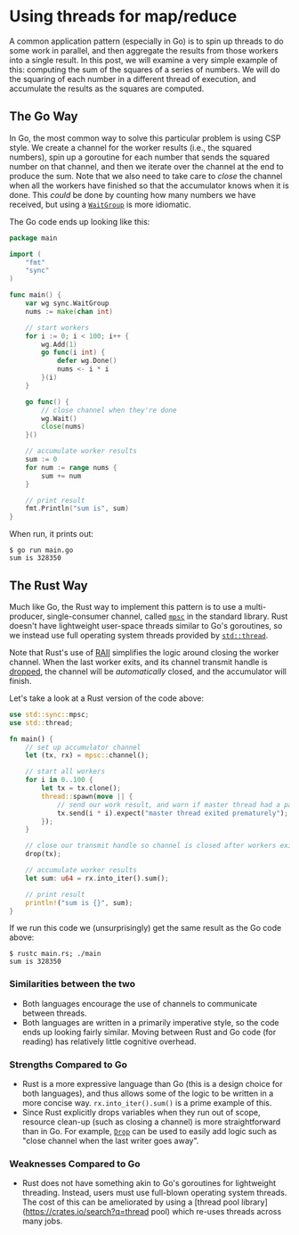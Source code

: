 # Using threads for map/reduce

A common application pattern (especially in Go) is to spin up threads to
do some work in parallel, and then aggregate the results from those
workers into a single result. In this post, we will examine a very
simple example of this: computing the sum of the squares of a series of
numbers. We will do the squaring of each number in a different thread of
execution, and accumulate the results as the squares are computed.

## The Go Way

In Go, the most common way to solve this particular problem is using CSP
style. We create a channel for the worker results (i.e., the squared
numbers), spin up a goroutine for each number that sends the squared
number on that channel, and then we iterate over the channel at the end
to produce the sum. Note that we also need to take care to *close* the
channel when all the workers have finished so that the accumulator knows
when it is done. This *could* be done by counting how many numbers we
have received, but using a
[`WaitGroup`](https://golang.org/pkg/sync/#WaitGroup) is more idiomatic.

The Go code ends up looking like this:

```go
package main

import (
	"fmt"
	"sync"
)

func main() {
	var wg sync.WaitGroup
	nums := make(chan int)

	// start workers
	for i := 0; i < 100; i++ {
		wg.Add(1)
		go func(i int) {
			defer wg.Done()
			nums <- i * i
		}(i)
	}

	go func() {
		// close channel when they're done
		wg.Wait()
		close(nums)
	}()

	// accumulate worker results
	sum := 0
	for num := range nums {
		sum += num
	}

	// print result
	fmt.Println("sum is", sum)
}
```

When run, it prints out:

```console
$ go run main.go
sum is 328350
```

## The Rust Way
Much like Go, the Rust way to implement this pattern is to use a
multi-producer, single-consumer channel, called
[`mpsc`](https://doc.rust-lang.org/std/sync/mpsc/) in the standard
library. Rust doesn't have lightweight user-space threads similar to
Go's goroutines, so we instead use full operating system threads
provided by [`std::thread`](https://doc.rust-lang.org/std/thread/).

Note that Rust's use of
[RAII](https://en.wikipedia.org/wiki/Resource_acquisition_is_initialization)
simplifies the logic around closing the worker channel. When the last
worker exits, and its channel transmit handle is
[dropped](https://doc.rust-lang.org/book/drop.html), the channel will be
*automatically* closed, and the accumulator will finish.

Let's take a look at a Rust version of the code above:

```rust
use std::sync::mpsc;
use std::thread;

fn main() {
    // set up accumulator channel
    let (tx, rx) = mpsc::channel();

    // start all workers
    for i in 0..100 {
        let tx = tx.clone();
        thread::spawn(move || {
            // send our work result, and warn if master thread had a panic
            tx.send(i * i).expect("master thread exited prematurely");
        });
    }

    // close our transmit handle so channel is closed after workers exit
    drop(tx);

    // accumulate worker results
    let sum: u64 = rx.into_iter().sum();

    // print result
    println!("sum is {}", sum);
}
```

If we run this code we (unsurprisingly) get the same result as the Go
code above:

```console
$ rustc main.rs; ./main
sum is 328350
```

### Similarities between the two

 - Both languages encourage the use of channels to communicate between
   threads.
 - Both languages are written in a primarily imperative style, so the
   code ends up looking fairly similar. Moving between Rust and Go code
   (for reading) has relatively little cognitive overhead.

### Strengths Compared to Go

 - Rust is a more expressive language than Go (this is a design choice
   for both languages), and thus allows some of the logic to be
   written in a more concise way. `rx.into_iter().sum()` is a prime
   example of this.
 - Since Rust explicitly drops variables when they run out of scope,
   resource clean-up (such as closing a channel) is more straightforward
   than in Go. For example,
   [`Drop`](https://doc.rust-lang.org/std/ops/trait.Drop.html) can be
   used to easily add logic such as "close channel when the last writer
   goes away".

### Weaknesses Compared to Go

 - Rust does not have something akin to Go's goroutines for lightweight
   threading. Instead, users must use full-blown operating system
   threads. The cost of this can be ameliorated by using a [thread pool
   library](https://crates.io/search?q=thread pool) which re-uses
   threads across many jobs.
